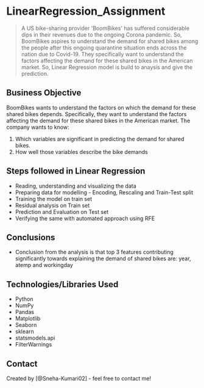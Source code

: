 # LinearRegression_Assignment
> A US bike-sharing provider 'BoomBikes' has suffered considerable dips in their revenues due to the ongoing Corona pandemic. So, BoomBikes aspires to understand the demand for shared bikes among the people after this ongoing quarantine situation ends across the nation due to Covid-19. They specifically want to understand the factors affecting the demand for these shared bikes in the American market. So, Linear Regression model is build to anaysis and give the prediction. 


## Business Objective

BoomBikes wants to understand the factors on which the demand for these shared bikes depends. Specifically, they want to understand the factors affecting the      demand for these shared bikes in the American market. The company wants to know:
1. Which variables are significant in predicting the demand for shared bikes.
2. How well those variables describe the bike demands


## Steps followed in Linear Regression
* Reading, understanding and visualizing the data
* Preparing data  for modelling - Encoding, Rescaling and Train-Test split
* Training the model on train set
* Residual analysis on Train set
* Prediction and Evaluation on Test set
* Verifying the same with automated approach using RFE

<!-- You can include any other section that is pertinent to your problem -->


## Conclusions
- Conclusion from the analysis is that top 3 features contributing significantly towards explaining the demand of shared bikes are:
  year, atemp and workingday

<!-- You don't have to answer all the questions - just the ones relevant to your project. -->


## Technologies/Libraries Used
- Python 
- NumPy
- Pandas
- Matplotlib
- Seaborn
- sklearn
- statsmodels.api
- FilterWarnings

<!-- As the libraries versions keep on changing, it is recommended to mention the version of library used in this project -->

## Contact
Created by [@Sneha-Kumari02] - feel free to contact me!


<!-- Optional -->
<!-- ## License -->
<!-- This project is open source and available under the [... License](). -->

<!-- You don't have to include all sections - just the one's relevant to your project -->
